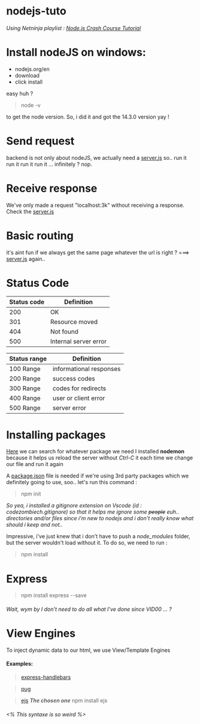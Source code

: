 # nodejs-tuto
###### Using Netninja playlist : [Node.js Crash Course Tutorial](https://www.youtube.com/playlist?list=PL4cUxeGkcC9jsz4LDYc6kv3ymONOKxwBU)

# Install nodeJS on windows:
- nodejs.org/en
- download
- click install 

easy huh ?
> node -v

to get the node version.
So, i did it and got the 14.3.0 version yay !

# Send request
backend is not only about nodeJS, we actually need a [server.js](https://github.com/locust49/nodejs-tuto/blob/main/VID%2303/server.js)
so.. run it run it run it run it ... infinitely ? nop.
# Receive response
We've only made a request "localhost:3k" without receiving a response.
Check the [server.js](https://github.com/locust49/nodejs-tuto/blob/main/VID%2304/server.js)
# Basic routing
it's aint fun if we always get the same page whatever the url is right ?
===> [server.js](https://github.com/locust49/nodejs-tuto/blob/main/VID%2304/server.js) again..
# Status Code
Status code | Definition				|
------------|---------------------------|
|	200 	| OK						|
|	301 	| Resource moved			|
|	404 	| Not found					|
|	500 	| Internal server error		|

Status range	| Definition				|
----------------|---------------------------|
|	100 Range 	| informational responses	|
|	200 Range 	| success codes				|
|	300 Range 	| codes for redirects		|
|	400 Range 	| user or client error		|
|	500 Range 	| server error				|

# Installing packages
[Here](https://www.npmjs.com/) we can search for whatever package we need
I installed **nodemon** because it helps us reload the server without *Ctrl-C* it each time we change our file and run it again

A [package.json](https://github.com/locust49/nodejs-tuto/blob/main/package.json) file is needed if we're using 3rd party packages which we definitely going to use, soo.. let's run this command :
> npm init

*So yea, i installed a gitignore extension on Vscode (id : codezombiech.gitignore) so that it helps me ignore some ~~people~~ euh.. directories and/or files since i'm new to nodejs and i don't really know what should i keep and not..*

Impressive, i've just knew that i don't have to push a *node_modules* folder, but the server wouldn't load without it.
To do so, we need to run :
> npm install

# Express
> npm install express --save

###### Wait, wym by I don't need to do all what I've done since VID00 ... ?

# View Engines

To inject dynamic data to our html, we use View/Template Engines
#### Examples: 
> [express-handlebars](https://www.npmjs.com/package/express-handlebars)

> [pug](https://pugjs.org/api/getting-started.html)

> [ejs](https://ejs.co/)  **_The chosen one_** 
> npm install ejs

###### <% This syntaxe is so weird %>